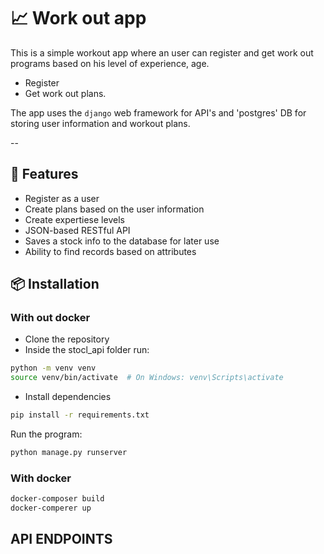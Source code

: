 # 📈 Work out app

This is a simple workout app where an user can register and get work out programs based on his level of experience, age.

- Register
- Get work out plans.

The app uses the `django` web framework for API's and 'postgres' DB for storing user information and workout plans.

--

## 🚀 Features

- Register as a user
- Create plans based on the user information
- Create expertiese levels
- JSON-based RESTful API
- Saves a stock info to the database for later use
- Ability to find records based on attributes

## 📦 Installation

### With out docker

- Clone the repository
- Inside the stocl_api folder run:

``` bash
python -m venv venv
source venv/bin/activate  # On Windows: venv\Scripts\activate
```

- Install dependencies

``` bash
pip install -r requirements.txt
```

Run the program:

``` bash
python manage.py runserver
```

### With docker

``` bash
docker-composer build
docker-comperer up
```

## API ENDPOINTS
